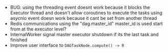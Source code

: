 - BUG: using the threading event doesnt work because it blocks the Executor thread and doesn't allow coroutines to execute the tasks
    using asycnio event doesn work because it cant be set from another thread
- Redis communications using the "dag.master_id"
    master_id is used start from at the executor level?
- InternalWorker signal master executor shutdown if its the last task and finished
- Improve user interface to `DAGTaskNode.compute() -> R`